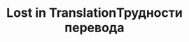 ---
title: ['Lost in Translation', 'Трудности перевода']
categories: [media, education&culture]
designEnd: 2016
---